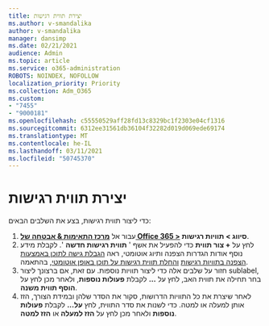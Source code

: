 ```yaml
---
title: יצירת תווית רגישות
ms.author: v-smandalika
author: v-smandalika
manager: dansimp
ms.date: 02/21/2021
audience: Admin
ms.topic: article
ms.service: o365-administration
ROBOTS: NOINDEX, NOFOLLOW
localization_priority: Priority
ms.collection: Adm_O365
ms.custom:
- "7455"
- "9000181"
ms.openlocfilehash: c55550529aff28fd13c8329bc1f2303e04cf1316
ms.sourcegitcommit: 6312ee31561db36104f32282d019d069ede69174
ms.translationtype: MT
ms.contentlocale: he-IL
ms.lasthandoff: 03/11/2021
ms.locfileid: "50745370"
---
```

# <a name="create-a-sensitivity-label"></a>יצירת תווית רגישות

כדי ליצור תווית רגישות, בצע את השלבים הבאים:

1. עבור אל **[מרכז התאימות & אבטחה של Office 365 >](https://sip.protection.office.com/) סיווג > תוויות רגישות**.
2. לחץ על **+ צור תווית** כדי להפעיל את אשף ' **תווית רגישות חדשה** '. לקבלת מידע נוסף אודות הגדרות הצפנה ותיוג אוטומטי, ראה [הגבלת גישה לתוכן באמצעות הצפנה בתוויות רגישות](https://docs.microsoft.com/microsoft-365/compliance/encryption-sensitivity-labels) [והחלת תווית רגישות על תוכן באופן אוטומטי](https://docs.microsoft.com/microsoft-365/compliance/apply-sensitivity-label-automatically), בהתאמה.
3. חזור על שלבים אלה כדי ליצור תוויות נוספות. עם זאת, אם ברצונך ליצור sublabel, בחר תחילה את תווית האב, לחץ על **...** לקבלת **פעולות נוספות**, ולאחר מכן לחץ על **הוסף תווית משנה**.
4. לאחר שיצרת את כל התוויות הדרושות, סקור את הסדר שלהן ובמידת הצורך, הזז אותן למעלה או למטה. כדי לשנות את סדר התווית, לחץ **על...** לקבלת **פעולות נוספות** ולאחר מכן לחץ על **הזז למעלה** או **הזז למטה**. 
